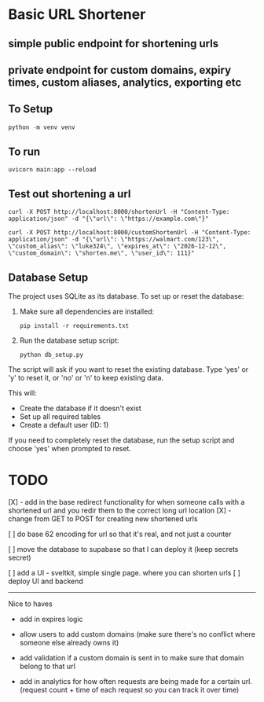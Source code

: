 # Basic URL Shortener

## simple public endpoint for shortening urls

## private endpoint for custom domains, expiry times, custom aliases, analytics, exporting etc

## To Setup 

```py 
python -m venv venv
```

## To run
```
uvicorn main:app --reload
```

## Test out shortening a url

`curl -X POST http://localhost:8000/shortenUrl -H "Content-Type: application/json" -d "{\"url\": \"https://example.com\"}"`

`curl -X POST http://localhost:8000/customShortenUrl -H "Content-Type: application/json" -d "{\"url\": \"https://walmart.com/123\", \"custom_alias\": \"luke324\", \"expires_at\": \"2026-12-12\", \"custom_domain\": \"shorten.me\", \"user_id\": 111}"`


## Database Setup

The project uses SQLite as its database. To set up or reset the database:

1. Make sure all dependencies are installed:
   ```
   pip install -r requirements.txt
   ```

2. Run the database setup script:
   ```
   python db_setup.py
   ```

The script will ask if you want to reset the existing database. Type 'yes' or 'y' to reset it, or 'no' or 'n' to keep existing data.

This will:
- Create the database if it doesn't exist
- Set up all required tables
- Create a default user (ID: 1)

If you need to completely reset the database, run the setup script and choose 'yes' when prompted to reset.

# TODO 
[X] - add in the base redirect functionality for when someone calls with a shortened url and you redir them to the correct long url location
[X] - change from GET to POST for creating new shortened urls

[ ] do base 62 encoding for url so that it's real, and not just a counter

[ ] move the database to supabase so that I can deploy it
(keep secrets secret)

[ ] add a UI - sveltkit, simple single page. where you can shorten urls
[ ] deploy UI and backend


---------
Nice to haves

- add in expires logic

- allow users to add custom domains (make sure there's no conflict where someone else already owns it)
- add validation if a custom domain is sent in to make sure that domain belong to that url

- add in analytics for how often requests are being made for a certain url. (request count + time of each request so you can track it over time)